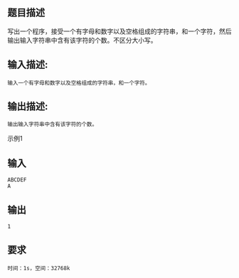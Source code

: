 ## 题目描述

写出一个程序，接受一个有字母和数字以及空格组成的字符串，和一个字符，然后输出输入字符串中含有该字符的个数。不区分大小写。

## 输入描述:

```
输入一个有字母和数字以及空格组成的字符串，和一个字符。
```

## 输出描述:

```
输出输入字符串中含有该字符的个数。
```

示例1

## 输入

```
ABCDEF
A
```

## 输出

```
1
```

## 要求

```
时间：1s，空间：32768k
```
